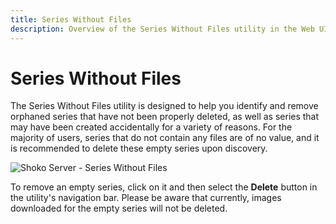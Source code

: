 ```yaml
---
title: Series Without Files
description: Overview of the Series Without Files utility in the Web UI.
---
```


# Series Without Files

The Series Without Files utility is designed to help you identify and remove orphaned series that have not been
properly deleted, as well as series that may have been created accidentally for a variety of reasons. For the majority
of users, series that do not contain any files are of no value, and it is recommended to delete these empty series
upon discovery.

![Shoko Server - Series Without Files](/images/shoko-server/shoko-server-series-without-files.jpg)

To remove an empty series, click on it and then select the **Delete** button in the utility's navigation bar. Please be
aware that currently, images downloaded for the empty series will not be deleted.

